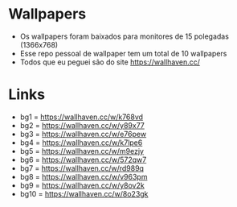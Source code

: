 # Wallpapers
- Os wallpapers foram baixados para monitores de 15 polegadas (1366x768)
- Esse repo pessoal de wallpaper tem um total de 10 wallpapers
- Todos que eu peguei são do site https://wallhaven.cc/

# Links
- bg1 = https://wallhaven.cc/w/k768vd
- bg2 = https://wallhaven.cc/w/y89x77
- bg3 = https://wallhaven.cc/w/e76pew
- bg4 = https://wallhaven.cc/w/k7lpe6
- bg5 = https://wallhaven.cc/w/m9ezjy
- bg6 = https://wallhaven.cc/w/572qw7
- bg7 = https://wallhaven.cc/w/rd989q
- bg8 = https://wallhaven.cc/w/v963pm
- bg9 = https://wallhaven.cc/w/y8ov2k
- bg10 = https://wallhaven.cc/w/8o23gk
